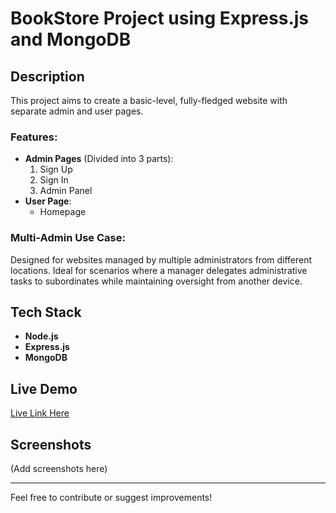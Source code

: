 # BookStore Project using Express.js and MongoDB

## Description
This project aims to create a basic-level, fully-fledged website with separate admin and user pages.

### Features:
- **Admin Pages** (Divided into 3 parts):
  1. Sign Up
  2. Sign In
  3. Admin Panel
- **User Page**:
  - Homepage

### Multi-Admin Use Case:
Designed for websites managed by multiple administrators from different locations. Ideal for scenarios where a manager delegates administrative tasks to subordinates while maintaining oversight from another device.

## Tech Stack
- **Node.js**
- **Express.js**
- **MongoDB**

## Live Demo
[Live Link Here](#)

## Screenshots
(Add screenshots here)

---
Feel free to contribute or suggest improvements!

